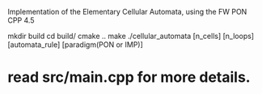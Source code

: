 Implementation of the Elementary Cellular Automata, using the FW PON CPP 4.5

mkdir build
cd build/
cmake ..
make
./cellular_automata [n_cells] [n_loops] [automata_rule] [paradigm(PON or IMP)] 
# read src/main.cpp for more details.
